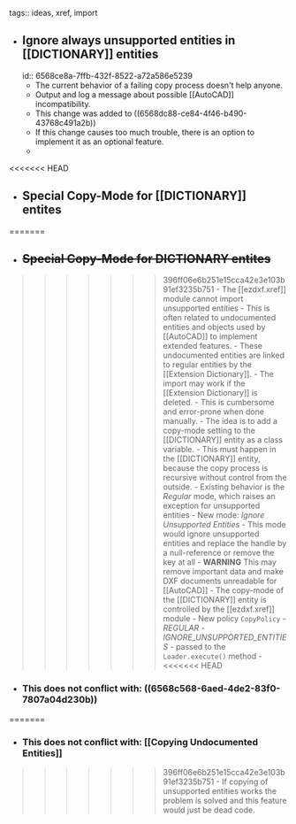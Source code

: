 tags:: ideas, xref, import

- ## Ignore always unsupported entities in [[DICTIONARY]] entities
  id:: 6568ce8a-7ffb-432f-8522-a72a586e5239
	- The current behavior of a failing copy process doesn't help anyone.
	- Output and log a message about possible [[AutoCAD]] incompatibility.
	- This change was added to ((6568dc88-ce84-4f46-b490-43768c491a2b))
	- If this change causes too much trouble, there is an option to implement it as an optional feature.
	-
<<<<<<< HEAD
- ## Special Copy-Mode for [[DICTIONARY]] entites
=======
- ## ~~Special Copy-Mode for DICTIONARY entites~~
>>>>>>> 396ff06e6b251e15cca42e3e103b91ef3235b751
	- The [[ezdxf.xref]] module cannot import unsupported entities
	- This is often related to undocumented entities and objects used by [[AutoCAD]] to implement extended features.
	- These undocumented entities are linked to regular entities by the [[Extension Dictionary]].
	- The import may work if the [[Extension Dictionary]] is deleted.
		- This is cumbersome and error-prone when done manually.
	- The idea is to add a copy-mode setting to the [[DICTIONARY]] entity as a class variable.
	- This must happen in the [[DICTIONARY]] entity, because the copy process is recursive without control from the outside.
		- Existing behavior is the _Regular_  mode, which raises an exception for unsupported entities
		- New mode: _Ignore Unsupported Entities_
			- This mode would ignore unsupported entities and replace the handle by a null-reference or remove the key at all
			- **WARNING** This may remove important data and make DXF documents unreadable for [[AutoCAD]]
	- The copy-mode of the [[DICTIONARY]] entity is controlled by the [[ezdxf.xref]] module
		- New policy `CopyPolicy`
			- _REGULAR_
			- _IGNORE_UNSUPPORTED_ENTITIES_
		- passed to the `Loader.execute()` method
		-
<<<<<<< HEAD
- ### This does not conflict with: ((6568c568-6aed-4de2-83f0-7807a04d230b))
=======
- ### This does not conflict with: [[Copying Undocumented Entities]]
>>>>>>> 396ff06e6b251e15cca42e3e103b91ef3235b751
	- If copying of unsupported entities works the problem is solved and this feature would just be dead code.